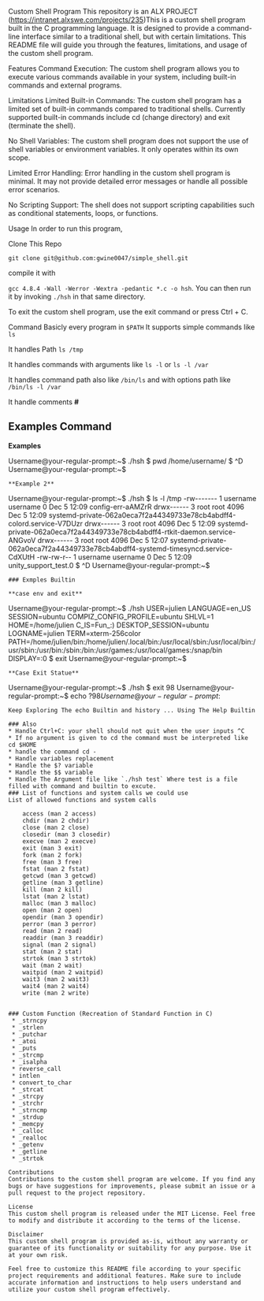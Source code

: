 Custom Shell Program
This repository is an ALX PROJECT (https://intranet.alxswe.com/projects/235)This is a custom shell program built in the C programming language. It is designed to provide a command-line interface similar to a traditional shell, but with certain limitations. This README file will guide you through the features, limitations, and usage of the custom shell program.

Features
Command Execution: The custom shell program allows you to execute various commands available in your system, including built-in commands and external programs.



Limitations
Limited Built-in Commands: The custom shell program has a limited set of built-in commands compared to traditional shells. Currently supported built-in commands include cd (change directory) and exit (terminate the shell).

No Shell Variables: The custom shell program does not support the use of shell variables or environment variables. It only operates within its own scope.

Limited Error Handling: Error handling in the custom shell program is minimal. It may not provide detailed error messages or handle all possible error scenarios.

No Scripting Support: The shell does not support scripting capabilities such as conditional statements, loops, or functions.

 Usage
In order to run this program,

Clone This Repo

`` git clone git@github.com:gwine0047/simple_shell.git ``

compile it with

`gcc 4.8.4 -Wall -Werror -Wextra -pedantic *.c -o hsh`.
You can then run it by invoking `./hsh` in that same directory.

To exit the custom shell program, use the exit command or press Ctrl + C.


Command
Basicly every program in `$PATH`
It supports simple commands like `ls`

It handles Path `ls /tmp`

It handles commands with arguments like `ls -l` or `ls -l /var `

It handles command path also like `/bin/ls` and with options path like  `/bin/ls -l /var`

It handle comments **#**
## Examples Command
**Examples**

Username@your-regular-prompt:~$ ./hsh
$ pwd
/home/username/
$ ^D
Username@your-regular-prompt:~$
```
**Example 2**
```
Username@your-regular-prompt:~$ ./hsh
$ ls -l /tmp
-rw------- 1 username username    0 Dec  5 12:09 config-err-aAMZrR
drwx------ 3 root   root   4096 Dec  5 12:09 systemd-private-062a0eca7f2a44349733e78cb4abdff4-colord.service-V7DUzr
drwx------ 3 root   root   4096 Dec  5 12:09 systemd-private-062a0eca7f2a44349733e78cb4abdff4-rtkit-daemon.service-ANGvoV
drwx------ 3 root   root   4096 Dec  5 12:07 systemd-private-062a0eca7f2a44349733e78cb4abdff4-systemd-timesyncd.service-CdXUtH
-rw-rw-r-- 1 username username    0 Dec  5 12:09 unity_support_test.0
$ ^D
Username@your-regular-prompt:~$
```
### Exmples Builtin

**case env and exit**
```
Username@your-regular-prompt:~$ ./hsh
USER=julien
LANGUAGE=en_US
SESSION=ubuntu
COMPIZ_CONFIG_PROFILE=ubuntu
SHLVL=1
HOME=/home/julien
C_IS=Fun_:)
DESKTOP_SESSION=ubuntu
LOGNAME=julien
TERM=xterm-256color
PATH=/home/julien/bin:/home/julien/.local/bin:/usr/local/sbin:/usr/local/bin:/usr/sbin:/usr/bin:/sbin:/bin:/usr/games:/usr/local/games:/snap/bin
DISPLAY=:0
$ exit
Username@your-regular-prompt:~$

```
**Case Exit Statue**
```
Username@your-regular-prompt:~$ ./hsh
$ exit 98
Username@your-regular-prompt:~$ echo $?
98
Username@your-regular-prompt:~$

```
Keep Exploring The echo Builtin and history ... Using The Help Builtin

### Also
* Handle Ctrl+C: your shell should not quit when the user inputs ^C
* If no argument is given to cd the command must be interpreted like cd $HOME
* handle the command cd -
* Handle variables replacement
* Handle the $? variable
* Handle the $$ variable
* Handle The Argument file like `./hsh test` Where test is a file filled with command and builtin to excute.
### List of functions and system calls we could use
List of allowed functions and system calls

    access (man 2 access)
    chdir (man 2 chdir)
    close (man 2 close)
    closedir (man 3 closedir)
    execve (man 2 execve)
    exit (man 3 exit)
    fork (man 2 fork)
    free (man 3 free)
    fstat (man 2 fstat)
    getcwd (man 3 getcwd)
    getline (man 3 getline)
    kill (man 2 kill)
    lstat (man 2 lstat)
    malloc (man 3 malloc)
    open (man 2 open)
    opendir (man 3 opendir)
    perror (man 3 perror)
    read (man 2 read)
    readdir (man 3 readdir)
    signal (man 2 signal)
    stat (man 2 stat)
    strtok (man 3 strtok)
    wait (man 2 wait)
    waitpid (man 2 waitpid)
    wait3 (man 2 wait3)
    wait4 (man 2 wait4)
    write (man 2 write)

    
### Custom Function (Recreation of Standard Function in C)
 * _strncpy
 * _strlen
 * _putchar
 * _atoi
 * _puts
 * _strcmp
 * _isalpha
 * reverse_call
 * intlen
 * convert_to_char
 * _strcat
 * _strcpy
 * _strchr
 * _strncmp
 * _strdup
 * _memcpy
 * _calloc
 * _realloc
 * _getenv
 * _getline
 * _strtok

Contributions
Contributions to the custom shell program are welcome. If you find any bugs or have suggestions for improvements, please submit an issue or a pull request to the project repository.

License
This custom shell program is released under the MIT License. Feel free to modify and distribute it according to the terms of the license.

Disclaimer
This custom shell program is provided as-is, without any warranty or guarantee of its functionality or suitability for any purpose. Use it at your own risk.

Feel free to customize this README file according to your specific project requirements and additional features. Make sure to include accurate information and instructions to help users understand and utilize your custom shell program effectively.